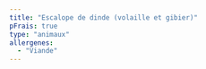 ```yaml
---
title: "Escalope de dinde (volaille et gibier)"
pFrais: true
type: "animaux"
allergenes:
  - "Viande"
---
```

